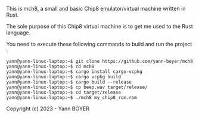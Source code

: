 This is mch8, a small and basic Chip8 emulator/virtual machine written in Rust.







The sole purpose of this Chip8 virtual machine is to get me used to the Rust language.





You need to execute these following commands to build and run the project :


```console
yann@yann-linux-laptop:~$ git clone https://github.com/yann-boyer/mch8
yann@yann-linux-laptop:~$ cd mch8
yann@yann-linux-laptop:~$ cargo install cargo-vcpkg
yann@yann-linux-laptop:~$ cargo vcpkg build
yann@yann-linux-laptop:~$ cargo build --release
yann@yann-linux-laptop:~$ cp beep.wav target/release/
yann@yann-linux-laptop:~$ cd target/release
yann@yann-linux-laptop:~$ ./mch8 my_chip8_rom.rom
```





Copyright (c) 2023 - Yann BOYER